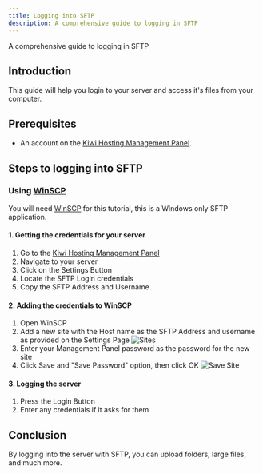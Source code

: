 ```yaml
---
title: Logging into SFTP
description: A comprehensive guide to logging in SFTP
---
```


A comprehensive guide to logging in SFTP

## Introduction

This guide will help you login to your server and access it's files from your computer.

## Prerequisites

-   An account on the [Kiwi Hosting Management Panel](https://gmp.kiwihosting.net).

## Steps to logging into SFTP

### Using [WinSCP](https://winscp.net/eng/download.php)

You will need [WinSCP](https://winscp.net/eng/download.php) for this tutorial, this is a Windows only SFTP application.

#### 1. Getting the credentials for your server

1. Go to the [Kiwi Hosting Management Panel](https://gmp.kiwihosting.net)
2. Navigate to your server
3. Click on the Settings Button
4. Locate the SFTP Login credentials
5. Copy the SFTP Address and Username

#### 2. Adding the credentials to WinSCP

1. Open WinSCP
2. Add a new site with the Host name as the SFTP Address and username as provided on the Settings Page
   ![Sites](/assets/tutorials/winscp-sites.png)
3. Enter your Management Panel password as the password for the new site
4. Click Save and "Save Password" option, then click OK
   ![Save Site](/assets/tutorials/winscp-save-site.png)

#### 3. Logging the server

1. Press the Login Button
2. Enter any credentials if it asks for them

## Conclusion

By logging into the server with SFTP, you can upload folders, large files, and much more.
